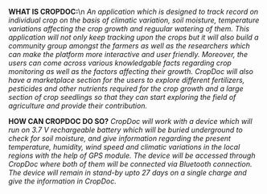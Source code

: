 **WHAT IS CROPDOC:**\n
_An application which is designed to track record on individual crop on the basis of climatic variation, soil moisture, temperature variations affecting the crop growth and reguular watering of them. This application will not only keep tracking upon the crops but it will also build a community group amongst the farmers as well as the researchers which can make the platform more interactive and user friendly. Moreover, the users can come across various knowledgable facts regarding crop monitoring as well as the factors affecting their growth. CropDoc will also have a marketplace section for the users to explore different fertilizers, pesticides and other nutrients required for the crop growth and a large section of crop seedlings so that they can start exploring the field of agriculture and provide their  contribution._ 

**HOW CAN CROPDOC DO SO?**
_CropDoc will work with a device which will run on 3.7 V rechargeable battery which will be buried underground to check for soil moisture, and give information regarding the present temperature, humidity, wind speed  and climatic variations in the local regions with the help of GPS module. The device will be accessed through CropDoc where both of them will be connected via Bluetooth connection. The device will remain in stand-by upto 27 days on a single charge and give the information in CropDoc._
